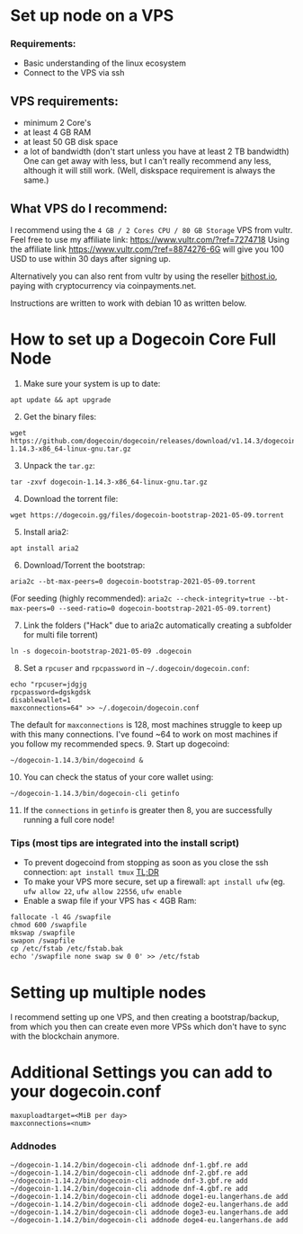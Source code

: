 # Set up node on a VPS

### Requirements:
* Basic understanding of the linux ecosystem
* Connect to the VPS via ssh

## VPS requirements:
* minimum 2 Core's
* at least 4 GB RAM
* at least 50 GB disk space
* a lot of bandwidth (don't start unless you have at least 2 TB bandwidth)
One can get away with less, but I can't really recommend any less, although it will still work. (Well, diskspace requirement is always the same.)

## What VPS do I recommend:
I recommend using the `4 GB / 2 Cores CPU / 80 GB Storage` VPS from vultr. Feel free to use my affiliate link: https://www.vultr.com/?ref=7274718
Using the affiliate link https://www.vultr.com/?ref=8874276-6G will give you 100 USD to use within 30 days after signing up.

Alternatively you can also rent from vultr by using the reseller [bithost.io](https://bithost.io), paying with cryptocurrency via coinpayments.net.

Instructions are written to work with debian 10 as written below.

# How to set up a Dogecoin Core Full Node
1. Make sure your system is up to date:
```
apt update && apt upgrade
```
2. Get the binary files: 
```
wget https://github.com/dogecoin/dogecoin/releases/download/v1.14.3/dogecoin-1.14.3-x86_64-linux-gnu.tar.gz
```
3. Unpack the `tar.gz`: 
```
tar -zxvf dogecoin-1.14.3-x86_64-linux-gnu.tar.gz
```
4. Download the torrent file:
```
wget https://dogecoin.gg/files/dogecoin-bootstrap-2021-05-09.torrent
```
5. Install aria2:
```
apt install aria2
```
6. Download/Torrent the bootstrap: 
```
aria2c --bt-max-peers=0 dogecoin-bootstrap-2021-05-09.torrent
```
(For seeding (highly recommended): `aria2c --check-integrity=true --bt-max-peers=0 --seed-ratio=0 dogecoin-bootstrap-2021-05-09.torrent`)

7. Link the folders ("Hack" due to aria2c automatically creating a subfolder for  multi file torrent)
```
ln -s dogecoin-bootstrap-2021-05-09 .dogecoin
```
8. Set a `rpcuser` and `rpcpassword` in `~/.dogecoin/dogecoin.conf`:
```
echo "rpcuser=jdgjg
rpcpassword=dgskgdsk
disablewallet=1
maxconnections=64" >> ~/.dogecoin/dogecoin.conf
```
The default for `maxconnections` is 128, most machines struggle to keep up with this many connections. I've found ~64 to work on most machines if you follow my recommended specs.
9. Start up dogecoind:
```
~/dogecoin-1.14.3/bin/dogecoind &
```
10. You can check the status of your core wallet using:
```
~/dogecoin-1.14.3/bin/dogecoin-cli getinfo
```
11. If the `connections` in `getinfo` is greater then 8, you are successfully running a full core node!

### Tips (most tips are integrated into the install script)
* To prevent dogecoind from stopping as soon as you close the ssh connection: `apt install tmux` [TL;DR](https://github.com/tldr-pages/tldr/blob/master/pages/common/tmux.md)
* To make your VPS more secure, set up a firewall: `apt install ufw` (eg. `ufw allow 22`, `ufw allow 22556`, `ufw enable`
* Enable a swap file if your VPS has < 4GB Ram:
```
fallocate -l 4G /swapfile
chmod 600 /swapfile
mkswap /swapfile
swapon /swapfile
cp /etc/fstab /etc/fstab.bak
echo '/swapfile none swap sw 0 0' >> /etc/fstab
```

# Setting up multiple nodes
I recommend setting up one VPS, and then creating a bootstrap/backup, from which you then can create even more VPSs which don't have to sync with the blockchain anymore.

# Additional Settings you can add to your dogecoin.conf
```
maxuploadtarget=<MiB per day>
maxconnections=<num>
```


### Addnodes
```
~/dogecoin-1.14.2/bin/dogecoin-cli addnode dnf-1.gbf.re add
~/dogecoin-1.14.2/bin/dogecoin-cli addnode dnf-2.gbf.re add
~/dogecoin-1.14.2/bin/dogecoin-cli addnode dnf-3.gbf.re add
~/dogecoin-1.14.2/bin/dogecoin-cli addnode dnf-4.gbf.re add
~/dogecoin-1.14.2/bin/dogecoin-cli addnode doge1-eu.langerhans.de add
~/dogecoin-1.14.2/bin/dogecoin-cli addnode doge2-eu.langerhans.de add
~/dogecoin-1.14.2/bin/dogecoin-cli addnode doge3-eu.langerhans.de add
~/dogecoin-1.14.2/bin/dogecoin-cli addnode doge4-eu.langerhans.de add
```
